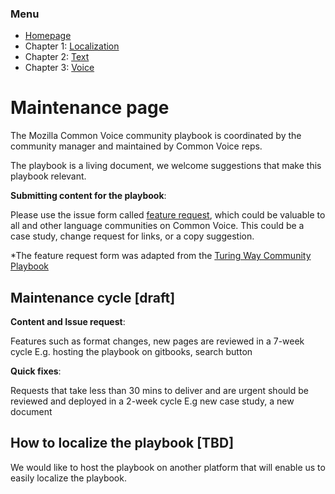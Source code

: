 ### Menu
- [Homepage](https://common-voice.github.io/community-playbook/)
- Chapter 1: [Localization](https://common-voice.github.io/community-playbook/sub_pages/Localization.html)
- Chapter 2: [Text](https://common-voice.github.io/community-playbook/sub_pages/text.html)
- Chapter 3: [Voice](https://common-voice.github.io/community-playbook/sub_pages/voice.html)


# Maintenance page

The Mozilla Common Voice community playbook is coordinated by the community manager and maintained by Common Voice reps. 

The playbook is a living document, we welcome suggestions that make this playbook relevant. 

**Submitting content for the playbook**:

Please use the issue form called [feature request](https://github.com/common-voice/community-playbook/issues/new/choose), which could be valuable to all and other language communities on Common Voice. This could be a case study, change request for links, or a copy suggestion.

*The feature request form was adapted from the [Turing Way Community Playbook](https://zenodo.org/record/3233986#.YVHB5aDTVQI)

## Maintenance cycle [draft]

**Content and Issue request**: 

Features such as format changes, new pages are reviewed in a 7-week cycle
E.g. hosting the playbook on gitbooks, search button  

**Quick fixes**:

Requests that take less than 30 mins to deliver and are urgent should be reviewed and deployed in a 2-week cycle
E.g  new case study, a new document 

## How to localize the playbook [TBD]

We would like to host the playbook on another platform that will enable us to easily localize the playbook.  

